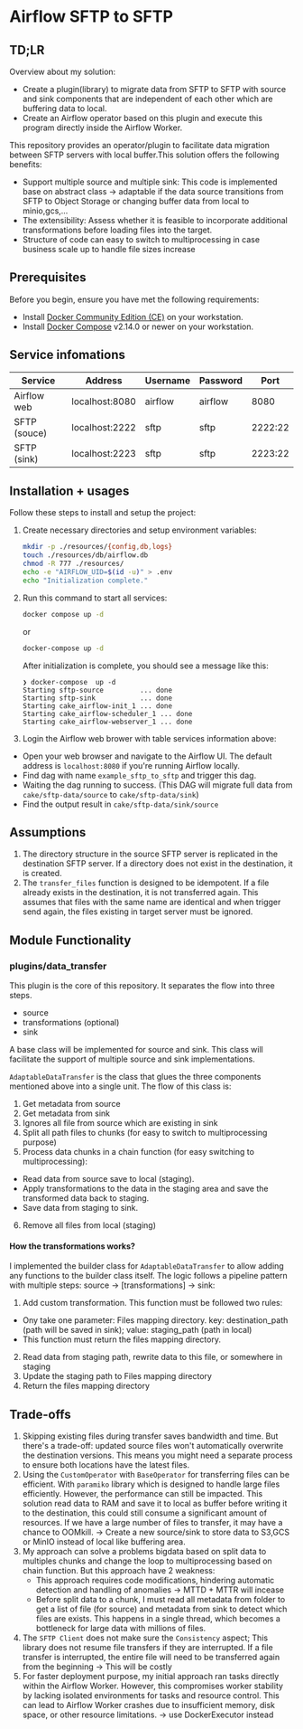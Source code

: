 # Airflow SFTP to SFTP
## TD;LR

Overview about my solution:

- Create a plugin(library) to migrate data from SFTP to SFTP with source and sink components that are independent of
  each other which are buffering data to local.
- Create an Airflow operator based on this plugin and execute this program directly inside the Airflow Worker.

This repository provides an operator/plugin to facilitate data migration between SFTP servers with local buffer.This
solution offers the following benefits:

- Support multiple source and multiple sink: This code is implemented base on abstract class -> adaptable if the data
  source
  transitions from SFTP to Object Storage or changing buffer data from local to minio,gcs,...
- The extensibility: Assess whether it is feasible to incorporate
  additional transformations before loading files into the target.
- Structure of code can easy to switch to multiprocessing in case business scale up to handle file sizes increase

## Prerequisites

Before you begin, ensure you have met the following requirements:

- Install [Docker Community Edition (CE)](https://docs.docker.com/get-docker/) on your workstation.
- Install [Docker Compose](https://docs.docker.com/compose/install/) v2.14.0 or newer on your workstation.

## Service infomations

| Service      | Address        | Username | Password | Port    | 
|--------------|----------------|----------|----------|---------|
| Airflow web  | localhost:8080 | airflow  | airflow  | 8080    |
| SFTP (souce) | localhost:2222 | sftp     | sftp     | 2222:22 |
| SFTP (sink)  | localhost:2223 | sftp     | sftp     | 2223:22 |

## Installation + usages

Follow these steps to install and setup the project:

1. Create necessary directories and setup environment variables:

    ```bash
    mkdir -p ./resources/{config,db,logs}
    touch ./resources/db/airflow.db
    chmod -R 777 ./resources/
    echo -e "AIRFLOW_UID=$(id -u)" > .env
    echo "Initialization complete."
    ```

2. Run this command to start all services:

    ```bash
    docker compose up -d
    ```
   or
    ```bash
   docker-compose up -d
    ```

   After initialization is complete, you should see a message like this:

    ```
    ❯ docker-compose  up -d      
    Starting sftp-source         ... done
    Starting sftp-sink           ... done
    Starting cake_airflow-init_1 ... done
    Starting cake_airflow-scheduler_1 ... done
    Starting cake_airflow-webserver_1 ... done
    ```

4. Login the Airflow web brower with table services information above:
  - Open your web browser and navigate to the Airflow UI. The default address is `localhost:8080` if you're running
    Airflow locally.
  - Find dag with name `example_sftp_to_sftp` and trigger this dag.
  - Waiting the dag running to success. (This DAG will migrate full data from `cake/sftp-data/source`
    to `cake/sftp-data/sink`)
  - Find the output result in `cake/sftp-data/sink/source`

## Assumptions
1. The directory structure in the source SFTP server is replicated in the destination SFTP server. If a directory does
   not exist in the destination, it is created.
2. The `transfer_files` function is designed to be idempotent. If a file already exists in the destination, it is not
   transferred again. This assumes that files with the same name are identical and when trigger send again, the files
   existing in target server must be ignored.
## Module Functionality

### plugins/data_transfer

This plugin is the core of this repository. It separates the flow into three steps.

- source
- transformations (optional)
- sink

A base class will be implemented for source and sink. This class will facilitate the support of multiple source and sink
implementations.

`AdaptableDataTransfer` is the class that glues the three components mentioned above into a single unit. The flow of
this class is:

1. Get metadata from source
2. Get metadata from sink
3. Ignores all file from source which are existing in sink
4. Split all path files to chunks (for easy to switch to multiprocessing purpose)
5. Process data chunks in a chain function (for easy switching to multiprocessing):
  - Read data from source save to local (staging).
  - Apply transformations to the data in the staging area and save the transformed data back to staging.
  - Save data from staging to sink.
6. Remove all files from local (staging)

#### How the transformations works?

I implemented the builder class for `AdaptableDataTransfer` to allow adding any functions to the builder class itself.
The logic follows a pipeline pattern with multiple steps: source -> [transformations] -> sink:

1. Add custom transformation. This function must be followed two rules:
  - Ony take one parameter: Files mapping directory. key: destination_path (path will be saved in sink); value:
    staging_path (path in local)
  - This function must return the files mapping directory.
2. Read data from staging path, rewrite data to this file, or somewhere in staging
3. Update the staging path to Files mapping directory
4. Return the files mapping directory

## Trade-offs
1. Skipping existing files during transfer saves bandwidth and time. But there's a trade-off: updated source files won't 
automatically overwrite the destination versions. This means you might need a separate process to ensure both locations have the latest files.
2. Using the `CustomOperator` with `BaseOperator` for transferring files can be efficient. With `paramiko`
   library which is designed to handle large files efficiently. However, the performance can still be impacted. This solution read data to RAM and save it to local as buffer
   before writing it to the destination, this could still consume a significant amount of resources. If we have a large number of files
   to transfer, it may have a chance to OOMkill. -> Create a new source/sink to store data to S3,GCS or MinIO instead of local like buffering area.
3. My approach can solve a problems bigdata based on split data to multiples chunks and change the loop to multiprocessing based on chain function. But this approach have 2 weakness:
   - This approach requires code modifications, hindering automatic detection and handling of anomalies -> MTTD + MTTR will incease
   - Before split data to a chunk, I must read all metadata from folder to get a list of file (for source) and metadata from sink to detect which files are exists. This happens in a single thread, which becomes a bottleneck for large data with millions of files.
3. The `SFTP Client` does not make sure the `Consistency` aspect; This library does not resume file transfers if they are interrupted. If a file transfer is interrupted,
   the entire file will need to be transferred again from the beginning -> This will be costly
4. For faster deployment purpose, my initial approach ran tasks directly within the Airflow Worker. However, this compromises worker stability by lacking isolated environments for tasks and resource control. This can lead to Airflow Worker crashes due to insufficient memory, disk space, or other resource limitations. -> use DockerExecutor instead